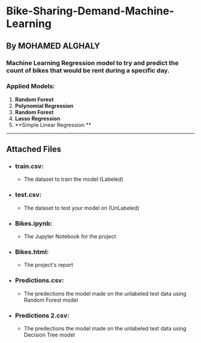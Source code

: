 # Bike-Sharing-Demand-Machine-Learning
## By MOHAMED ALGHALY
### Machine Learning Regression model to try and predict the count of bikes that would be rent during a specific day.


### Applied Models:
1. **Random Forest**
2. **Polynomial Regression**
3. **Random Forest**
4. **Lasso Regression**
5. **Simple Linear Regression **

---

## Attached Files
* ### train.csv: 
  * The dataset to train the model (Labeled)
* ### test.csv: 
  * The dataset to test your model on (UnLabeled)
* ### Bikes.ipynb: 
  * The Jupyter Notebook for the project
* ### Bikes.html: 
  * The project's report
* ### Predictions.csv: 
  * The predections the model made on the unlabeled test data using Random Forest model
* ### Predictions 2.csv: 
  * The predections the model made on the unlabeled test data using Decision Tree model
